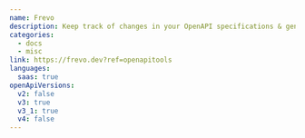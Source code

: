 ```yaml
---
name: Frevo
description: Keep track of changes in your OpenAPI specifications & generate API references ⛱️
categories:
  - docs
  - misc
link: https://frevo.dev?ref=openapitools
languages:
  saas: true
openApiVersions:
  v2: false
  v3: true
  v3_1: true
  v4: false
---
```

